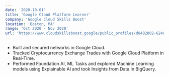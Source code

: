 ```yaml
---
date: '2020-10-01'
title: 'Google Cloud Platform Learner'
company: 'Google Cloud Skills Boost'
location: 'Boston, MA'
range: 'Oct 2020 - Nov 2020'
url: 'https://www.cloudskillsboost.google/public_profiles/d8482802-624a-4269-aeec-54faed16acb0'
---
```


- Built and secured networks in Google Cloud. 
- Tracked Cryptocurrency Exchange Trades with Google Cloud Platform in Real-Time. 
- Performed Foundation AI, ML Tasks and explored Machine Learning models using Explainable AI and took Insights from Data in BigQuery.
